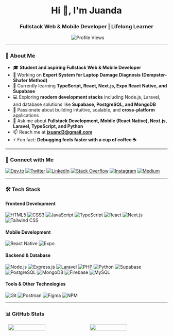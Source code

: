 <h1 align="center">Hi 👋, I'm Juanda</h1>
<h3 align="center">Fullstack Web & Mobile Developer | Lifelong Learner</h3>

<p align="center">
  <img src="https://komarev.com/ghpvc/?username=juand4devz&label=Profile%20views&color=0e75b6&style=flat" alt="Profile Views" />
</p>

---

### 🌟 About Me
- 🎓 **Student and aspiring Fullstack Web & Mobile Developer**  
- 🔭 Working on **Expert System for Laptop Damage Diagnosis (Dempster-Shafer Method)**  
- 🌱 Currently learning **TypeScript, React, Next.js, Expo React Native, and Supabase**  
- 💻 Exploring **modern development stacks** including Node.js, Laravel, and database solutions like **Supabase, PostgreSQL, and MongoDB**  
- 🚀 Passionate about building intuitive, scalable, and **cross-platform** applications  
- 💬 Ask me about **Fullstack Development, Mobile (React Native), Next.js, Laravel, TypeScript, and Python**  
- 📫 Reach me at **jxuand3@gmail.com**  
- ⚡ Fun fact: **Debugging feels faster with a cup of coffee ☕**

---

### 🔗 Connect with Me
[![Dev.to](https://img.shields.io/badge/Dev.to-0A0A0A?style=for-the-badge&logo=devdotto&logoColor=white)](https://dev.to/juanda63)
[![Twitter](https://img.shields.io/badge/Twitter-1DA1F2?style=for-the-badge&logo=twitter&logoColor=white)](https://twitter.com/juanda_dez)
[![LinkedIn](https://img.shields.io/badge/LinkedIn-0077B5?style=for-the-badge&logo=linkedin&logoColor=white)](https://linkedin.com/in/juanda-194aa328a)
[![Stack Overflow](https://img.shields.io/badge/Stack%20Overflow-FE7A16?style=for-the-badge&logo=stackoverflow&logoColor=white)](https://stackoverflow.com/users/25330091)
[![Instagram](https://img.shields.io/badge/Instagram-E4405F?style=for-the-badge&logo=instagram&logoColor=white)](https://instagram.com/juanda.devz)
[![Medium](https://img.shields.io/badge/Medium-12100E?style=for-the-badge&logo=medium&logoColor=white)](https://medium.com/@jxuand)

---

### 🛠️ Tech Stack

#### **Frontend Development**  
![HTML5](https://img.shields.io/badge/HTML5-E34F26?style=for-the-badge&logo=html5&logoColor=white)
![CSS3](https://img.shields.io/badge/CSS3-1572B6?style=for-the-badge&logo=css3&logoColor=white)
![JavaScript](https://img.shields.io/badge/JavaScript-F7DF1E?style=for-the-badge&logo=javascript&logoColor=black)
![TypeScript](https://img.shields.io/badge/TypeScript-007ACC?style=for-the-badge&logo=typescript&logoColor=white)
![React](https://img.shields.io/badge/React-61DAFB?style=for-the-badge&logo=react&logoColor=black)
![Next.js](https://img.shields.io/badge/Next.js-000000?style=for-the-badge&logo=nextdotjs&logoColor=white)
![Tailwind CSS](https://img.shields.io/badge/Tailwind%20CSS-38B2AC?style=for-the-badge&logo=tailwind-css&logoColor=white)

#### **Mobile Development**
![React Native](https://img.shields.io/badge/React%20Native-61DAFB?style=for-the-badge&logo=react&logoColor=black)
![Expo](https://img.shields.io/badge/Expo-1F1F1F?style=for-the-badge&logo=expo&logoColor=white)

#### **Backend & Database**  
![Node.js](https://img.shields.io/badge/Node.js-339933?style=for-the-badge&logo=nodedotjs&logoColor=white)
![Express.js](https://img.shields.io/badge/Express.js-000000?style=for-the-badge&logo=express&logoColor=white)
![Laravel](https://img.shields.io/badge/Laravel-FF2D20?style=for-the-badge&logo=laravel&logoColor=white)
![PHP](https://img.shields.io/badge/PHP-777BB4?style=for-the-badge&logo=php&logoColor=white)
![Python](https://img.shields.io/badge/Python-3776AB?style=for-the-badge&logo=python&logoColor=white)
![Supabase](https://img.shields.io/badge/Supabase-3ECF8E?style=for-the-badge&logo=supabase&logoColor=white)
![PostgreSQL](https://img.shields.io/badge/PostgreSQL-336791?style=for-the-badge&logo=postgresql&logoColor=white)
![MongoDB](https://img.shields.io/badge/MongoDB-47A248?style=for-the-badge&logo=mongodb&logoColor=white)
![Firebase](https://img.shields.io/badge/Firebase-FFCA28?style=for-the-badge&logo=firebase&logoColor=black)
![MySQL](https://img.shields.io/badge/MySQL-4479A1?style=for-the-badge&logo=mysql&logoColor=white)

#### **Tools & Other Technologies**  
![Git](https://img.shields.io/badge/Git-F05032?style=for-the-badge&logo=git&logoColor=white)
![Postman](https://img.shields.io/badge/Postman-FF6C37?style=for-the-badge&logo=postman&logoColor=white)
![Figma](https://img.shields.io/badge/Figma-F24E1E?style=for-the-badge&logo=figma&logoColor=white)
![NPM](https://img.shields.io/badge/NPM-CB3837?style=for-the-badge&logo=npm&logoColor=white)

---

### 📊 GitHub Stats
<div style="display: flex; justify-content: space-between; text-align: justify;">
  <img src="https://github-profile-summary-cards.vercel.app/api/cards/repos-per-language?username=juand4devz&theme=github_dark" width="48%">
  <img src="https://github-profile-summary-cards.vercel.app/api/cards/stats?username=juand4devz&theme=github_dark" width="48%">
</div>
